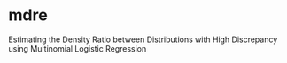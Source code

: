# mdre
Estimating the Density Ratio between Distributions with High Discrepancy using Multinomial Logistic Regression
